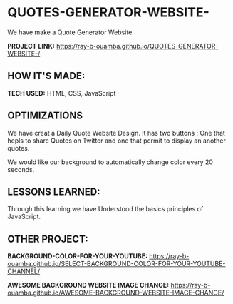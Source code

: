 # QUOTES-GENERATOR-WEBSITE-
We have make a Quote Generator Website.

**PROJECT LINK:** https://ray-b-ouamba.github.io/QUOTES-GENERATOR-WEBSITE-/

## HOW IT'S MADE:

**TECH USED:** HTML, CSS, JavaScript

## OPTIMIZATIONS
We have creat a Daily Quote Website Design. It has two buttons : One that hepls to share Quotes on Twitter and one that permit to display an another quotes.  

We would like our background to automatically change color every 20 seconds.

## LESSONS LEARNED:
Through this learning we have Understood the basics principles of JavaScript.

## OTHER PROJECT:
**BACKGROUND-COLOR-FOR-YOUR-YOUTUBE:**
https://ray-b-ouamba.github.io/SELECT-BACKGROUND-COLOR-FOR-YOUR-YOUTUBE-CHANNEL/

**AWESOME BACKGROUND WEBSITE IMAGE CHANGE:**
https://ray-b-ouamba.github.io/AWESOME-BACKGROUND-WEBSITE-IMAGE-CHANGE/
